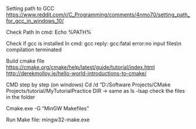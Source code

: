 Setting path to GCC
https://www.reddit.com/r/C_Programming/comments/4nmo70/setting_path_for_gcc_in_windows_10/

Check Path
In cmd: Echo %PATH%

Check if gcc is installed
In cmd: gcc     reply: gcc:fatal error:no input files\n compilation terminated

Build cmake file
https://cmake.org/cmake/help/latest/guide/tutorial/index.html
http://derekmolloy.ie/hello-world-introductions-to-cmake/

CMD step by step (on windows)
Cd /d “D:/Software Projects/CMake Projects/tutorial/MyTutorialPractice
DIR -> same as ls -lsap check the files in the folder

Cmake.exe -G “MinGW Makefiles”

Run Make file:
mingw32-make.exe
